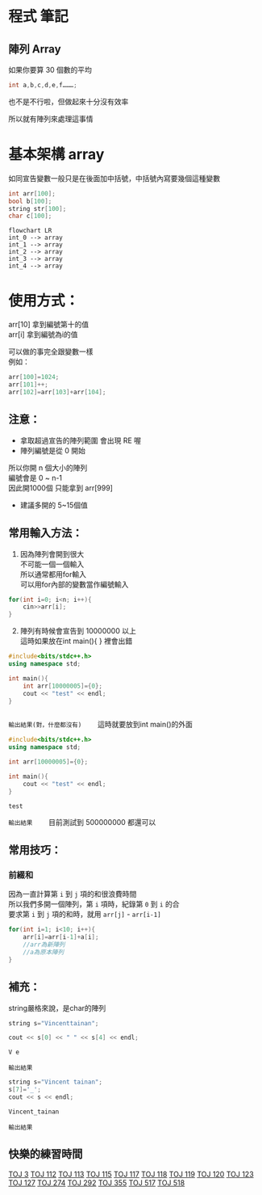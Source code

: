 # **程式 筆記**  
## 陣列 Array  

如果你要算 30 個數的平均  

```cpp
int a,b,c,d,e,f………;
```

也不是不行啦，但做起來十分沒有效率  

所以就有陣列來處理這事情  

# 基本架構 array  

如同宣告變數一般只是在後面加中括號，中括號內寫要幾個這種變數  

```cpp
int arr[100];
bool b[100];
string str[100];
char c[100];
```

```mermaid
flowchart LR
int_0 --> array
int_1 --> array
int_2 --> array
int_3 --> array
int_4 --> array
```

# 使用方式：  

arr[10] 拿到編號第十的值  
arr[i] 拿到編號為i的值  

可以做的事完全跟變數一樣  
例如：  

```cpp
arr[100]=1024;
arr[101]++;
arr[102]=arr[103]+arr[104];
```

## 注意：  
* 拿取超過宣告的陣列範圍 會出現 RE 喔  
* 陣列編號是從 0 開始  

所以你開 n 個大小的陣列  
編號會是 0 ~ n-1  
因此開1000個 只能拿到 arr[999]  

* 建議多開的 5~15個值  

## 常用輸入方法：

1. 因為陣列會開到很大  
不可能一個一個輸入  
所以通常都用for輸入  
可以用for內部的變數當作編號輸入  

```cpp
for(int i=0; i<n; i++){
    cin>>arr[i];
}
```

2. 陣列有時候會宣告到 10000000 以上  
這時如果放在int main(){ } 裡會出錯  
```cpp
#include<bits/stdc++.h>
using namespace std;

int main(){
    int arr[10000005]={0};
    cout << "test" << endl;
}
```
```
```
`輸出結果(對，什麼都沒有)`
&#8195;&#8195;這時就要放到int main()的外面  
```cpp
#include<bits/stdc++.h>
using namespace std;

int arr[10000005]={0};

int main(){
    cout << "test" << endl;
}
```
```
test
```
`輸出結果`
&#8195;&#8195;目前測試到 500000000 都還可以  

## 常用技巧：  

### 前綴和  

因為一直計算第 `i` 到 `j` 項的和很浪費時間  
所以我們多開一個陣列，第 `i` 項時，紀錄第 `0` 到 `i` 的合  
要求第 `i` 到 `j` 項的和時，就用 `arr[j]` - `arr[i-1]`  
```cpp
for(int i=1; i<10; i++){
    arr[i]=arr[i-1]+a[i];
    //arr為新陣列
    //a為原本陣列
}
```

## 補充：  

string嚴格來說，是char的陣列  

```cpp
string s="Vincenttainan";

cout << s[0] << " " << s[4] << endl;
```
```
V e
```
`輸出結果`

```cpp
string s="Vincent tainan";
s[7]='_';
cout << s << endl;
```
```
Vincent_tainan
```
`輸出結果`

## 快樂的練習時間

[TOJ 3](https://toj.tfcis.org/oj/pro/3/)
[TOJ 112](https://toj.tfcis.org/oj/pro/112/)
[TOJ 113](https://toj.tfcis.org/oj/pro/113/)
[TOJ 115](https://toj.tfcis.org/oj/pro/115/)
[TOJ 117](https://toj.tfcis.org/oj/pro/117/)
[TOJ 118](https://toj.tfcis.org/oj/pro/118/)
[TOJ 119](https://toj.tfcis.org/oj/pro/119/)
[TOJ 120](https://toj.tfcis.org/oj/pro/120/)
[TOJ 123](https://toj.tfcis.org/oj/pro/123/)
[TOJ 127](https://toj.tfcis.org/oj/pro/127/)
[TOJ 274](https://toj.tfcis.org/oj/pro/274/)
[TOJ 292](https://toj.tfcis.org/oj/pro/292/)
[TOJ 355](https://toj.tfcis.org/oj/pro/355/)
[TOJ 517](https://toj.tfcis.org/oj/pro/517/)
[TOJ 518](https://toj.tfcis.org/oj/pro/518/)
